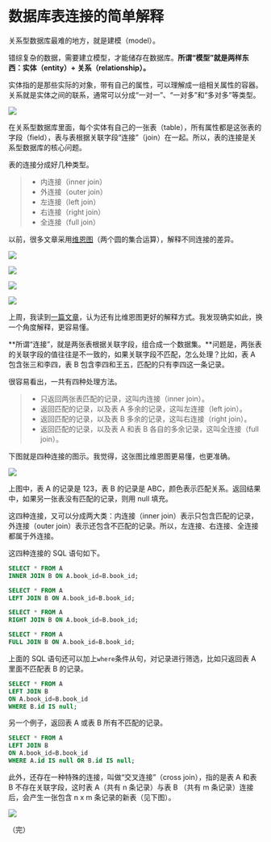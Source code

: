 # 数据库表连接的简单解释

关系型数据库最难的地方，就是建模（model）。

错综复杂的数据，需要建立模型，才能储存在数据库。**所谓“模型”就是两样东西：实体（entity）+ 关系（relationship）。** 

实体指的是那些实际的对象，带有自己的属性，可以理解成一组相关属性的容器。关系就是实体之间的联系，通常可以分成“一对一”、“一对多”和“多对多”等类型。

![](https://www.wangbase.com/blogimg/asset/201901/bg2019011508.png)

在关系型数据库里面，每个实体有自己的一张表（table），所有属性都是这张表的字段（field），表与表根据关联字段“连接”（join）在一起。所以，表的连接是关系型数据库的核心问题。

表的连接分成好几种类型。

> - 内连接（inner join）
> - 外连接（outer join）
> - 左连接（left join）
> - 右连接（right join）
> - 全连接（full join）

以前，很多文章采用[维恩图](https://blog.codinghorror.com/a-visual-explanation-of-sql-joins/)（两个圆的集合运算），解释不同连接的差异。

![ ](https://www.wangbase.com/blogimg/asset/201901/bg2019011503.png)

![ ](https://www.wangbase.com/blogimg/asset/201901/bg2019011501.png)

![ ](https://www.wangbase.com/blogimg/asset/201901/bg2019011504.png)

![ ](https://www.wangbase.com/blogimg/asset/201901/bg2019011505.png)

上周，我读到[一篇文章](https://blog.jooq.org/2016/07/05/say-no-to-venn-diagrams-when-explaining-joins/)，认为还有比维恩图更好的解释方式。我发现确实如此，换一个角度解释，更容易懂。

**所谓“连接”，就是两张表根据关联字段，组合成一个数据集。**问题是，两张表的关联字段的值往往是不一致的，如果关联字段不匹配，怎么处理？比如，表 A 包含张三和李四，表 B 包含李四和王五，匹配的只有李四这一条记录。

很容易看出，一共有四种处理方法。

> - 只返回两张表匹配的记录，这叫内连接（inner join）。
> - 返回匹配的记录，以及表 A 多余的记录，这叫左连接（left join）。
> - 返回匹配的记录，以及表 B 多余的记录，这叫右连接（right join）。
> - 返回匹配的记录，以及表 A 和表 B 各自的多余记录，这叫全连接（full join）。

下图就是四种连接的图示。我觉得，这张图比维恩图更易懂，也更准确。

![](https://www.wangbase.com/blogimg/asset/201901/bg2019011506.jpg)

上图中，表 A 的记录是 123，表 B 的记录是 ABC，颜色表示匹配关系。返回结果中，如果另一张表没有匹配的记录，则用 null 填充。

这四种连接，又可以分成两大类：内连接（inner join）表示只包含匹配的记录，外连接（outer join）表示还包含不匹配的记录。所以，左连接、右连接、全连接都属于外连接。

这四种连接的 SQL 语句如下。

```sql
SELECT * FROM A  
INNER JOIN B ON A.book_id=B.book_id;

SELECT * FROM A  
LEFT JOIN B ON A.book_id=B.book_id;

SELECT * FROM A  
RIGHT JOIN B ON A.book_id=B.book_id;

SELECT * FROM A  
FULL JOIN B ON A.book_id=B.book_id;
```

上面的 SQL 语句还可以加上`where`条件从句，对记录进行筛选，比如只返回表 A 里面不匹配表 B 的记录。

```sql
SELECT * FROM A
LEFT JOIN B
ON A.book_id=B.book_id
WHERE B.id IS null;
```

另一个例子，返回表 A 或表 B 所有不匹配的记录。

```sql
SELECT * FROM A
LEFT JOIN B
ON A.book_id=B.book_id
WHERE A.id IS null OR B.id IS null;
```

此外，还存在一种特殊的连接，叫做“交叉连接”（cross join），指的是表 A 和表 B 不存在关联字段，这时表 A（共有 n 条记录）与表 B （共有 m 条记录）连接后，会产生一张包含 n x m 条记录的新表（见下图）。

![](https://www.wangbase.com/blogimg/asset/201901/bg2019011507.png)

（完）


